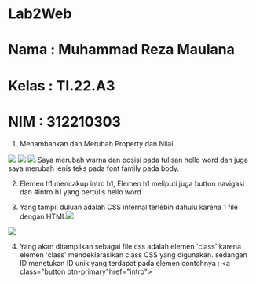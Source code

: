 
# Lab2Web
# Nama  : Muhammad Reza Maulana
# Kelas : TI.22.A3
# NIM   : 312210303
1. Menambahkan dan Merubah Property dan Nilai 
<img src="img/1.png">
<img src="img/2.png">
<img src="img/3.png">
Saya merubah warna dan posisi pada tulisan hello word dan juga saya merubah jenis teks pada font family pada body.

2. Elemen h1 mencakup intro h1, Elemen h1 meliputi juga button navigasi dan #intro h1 yang bertulis hello word

3. Yang tampil duluan adalah CSS internal terlebih dahulu karena 1 file  dengan HTML<img src="img/1.png">
<img src="img/2.png">

4. Yang akan ditampilkan sebagai file css adalah elemen 'class' karena elemen 'class' mendeklarasikan class CSS yang digunakan. sedangan ID menetukan ID unik yang terdapat pada elemen contohnya : <a class="button btn-primary"href="intro">

